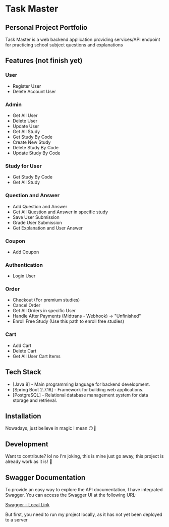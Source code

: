 # Task Master
## Personal Project Portfolio

Task Master is a web backend application providing services/API endpoint for practicing school subject questions and explanations

## Features (not finish yet)

### User
- Register User
- Delete Account User

### Admin
- Get All User
- Delete User
- Update User
- Get All Study
- Get Study By Code
- Create New Study
- Delete Study By Code
- Update Study By Code

### Study for User
- Get Study By Code
- Get All Study

### Question and Answer
- Add Question and Answer
- Get All Question and Answer in specific study
- Save User Submission
- Grade User Submission
- Get Explanation and User Answer

### Coupon
- Add Coupon

### Authentication
- Login User

### Order
- Checkout (For premium studies)
- Cancel Order
- Get All Orders in specific User
- Handle After Payments (Midtrans - Webhook) -> "Unfinished"
- Enroll Free Study (Use this path to enroll free studies)

### Cart
- Add Cart
- Delete Cart
- Get All User Cart Items

  
## Tech Stack

- [Java 8] - Main programming language for backend development.
- [Spring Boot 2.7.16] - Framework for building web applications.
- [PostgreSQL] - Relational database management system for data storage and retrieval.

## Installation

Nowadays, just believe in magic I mean 😏🌠

## Development

Want to contribute? lol no I'm joking, this is mine just go away, this project is already work as it is! 🤣

## Swagger Documentation

To provide an easy way to explore the API documentation, I have integrated Swagger. You can access the Swagger UI at the following URL:

[Swagger - Local Link](http://localhost:8080/swagger-ui/index.html#/)

But first, you need to run my project locally, as it has not yet been deployed to a server
